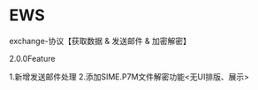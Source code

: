 # EWS
exchange-协议【获取数据 &amp; 发送邮件 &amp; 加密解密】

2.0.0Feature

1.新增发送邮件处理
2.添加SIME.P7M文件解密功能<无UI排版、展示>
